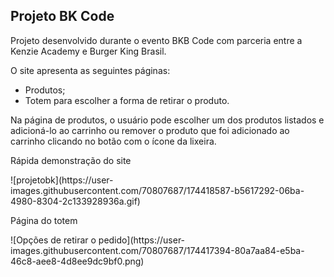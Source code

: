## Projeto BK Code

<p>Projeto desenvolvido durante o evento BKB Code com parceria entre a Kenzie Academy e Burger King Brasil.</p>

O site apresenta as seguintes páginas:
<ul>
<li>Produtos; </li>
<li>Totem para escolher a forma de retirar o produto.</li>
</ul> 

<p>Na página de produtos, o usuário pode escolher um dos produtos listados e adicioná-lo ao carrinho ou remover o produto que foi adicionado ao carrinho clicando no botão com o ícone da lixeira.</p>

<p>Rápida demonstração do site </p>
![projetobk](https://user-images.githubusercontent.com/70807687/174418587-b5617292-06ba-4980-8304-2c133928936a.gif)


<p>Página do totem </p>
![Opções de retirar o pedido](https://user-images.githubusercontent.com/70807687/174417394-80a7aa84-e5ba-46c8-aee8-4d8ee9dc9bf0.png)

